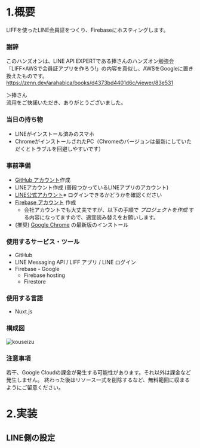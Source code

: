 # 1.概要

LIFFを使ったLINE会員証をつくり、Firebaseにホスティングします。


### 謝辞

このハンズオンは、LINE API EXPERTである捧さんのハンズオン勉強会「LIFF×AWSで会員証アプリを作ろう!」の内容を真似し、AWSをGoogleに置き換えたものです。<br>
https://zenn.dev/arahabica/books/d4373bd4401d6c/viewer/83e531

＞捧さん <br>
流用をご快諾いただき、ありがとうございました。


### 当日の持ち物

- LINEがインストール済みのスマホ
- ChromeがインストールされたPC（Chromeのバージョンは最新にしていただくとトラブルを回避しやすいです）

### 事前準備
- [GitHub アカウント](https://github.com/)作成
- LINEアカウント作成 (普段つかっているLINEアプリのアカウント)
- [LINE公式アカウント](https://developers.line.me/console/)※ ログインできるかどうかを確認ください
- [Firebase アカウント](https://firebase.google.com/?hl=ja) 作成
  - 会社アカウントでも大丈夫ですが、以下の手順で *プロジェクトを作成* する内容になってますので、適宜読み替えをお願いします。
- (推奨) [Google Chrome](https://www.google.com/intl/ja/chrome/gsem/download/) の最新版のインストール

### 使用するサービス・ツール
- GitHub
- LINE Messaging API / LIFF アプリ / LINE ログイン
- Firebase - Google 
  - Firebase hosting
  - Firestore

### 使用する言語
- Nuxt.js

### 構成図


![kouseizu](https://user-images.githubusercontent.com/1670181/215822528-2a0ccb67-6afb-4eb3-8d45-148b3505852c.png)


### 注意事項
若干、Google Cloudの課金が発生する可能性があります。それ以外は課金など発生しません。
終わった後はリソース一式を削除するなど、無料範囲に収まるようにご留意ください。


# 2.実装 

## LINE側の設定
